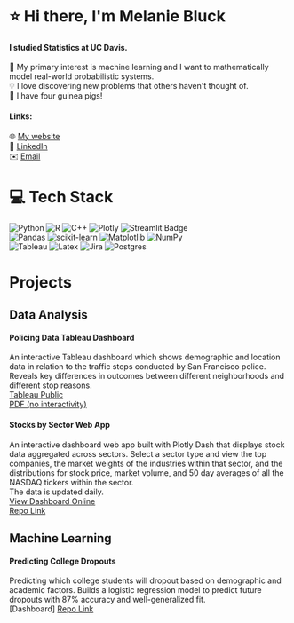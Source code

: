 # ⭐ Hi there, I'm Melanie Bluck
#### I studied Statistics at UC Davis.
:game_die: My primary interest is machine learning and I want to mathematically model real-world probabilistic systems. <br>
💡 I love discovering new problems that others haven't thought of. <br>
:carrot: I have four guinea pigs! 
#### Links: <br>
:globe_with_meridians: [My website](https://mbluck.github.io/portfolio/)  <br>
:briefcase: [LinkedIn](https://www.linkedin.com/in/melanie-bluck-532850162/) <br>
:envelope: [Email](mailto:m.bluck1@gmail.com)  <br>

# 💻 Tech Stack
![Python](https://img.shields.io/badge/python-3670A0?style=for-the-badge&logo=python&logoColor=ffdd54) ![R](https://img.shields.io/badge/r-%23276DC3.svg?style=for-the-badge&logo=r&logoColor=white) ![C++](https://img.shields.io/badge/c++-%2300599C.svg?style=for-the-badge&logo=c%2B%2B&logoColor=white) ![Plotly](https://img.shields.io/badge/Plotly-239120?style=for-the-badge&logo=plotly&logoColor=white) ![Streamlit Badge](https://img.shields.io/badge/Streamlit-FF4B4B?logo=streamlit&logoColor=fff&style=for-the-badge) <br>
![Pandas](https://img.shields.io/badge/pandas-%23150458.svg?style=for-the-badge&logo=pandas&logoColor=white) ![scikit-learn](https://img.shields.io/badge/scikit--learn-%23F7931E.svg?style=for-the-badge&logo=scikit-learn&logoColor=white) ![Matplotlib](https://img.shields.io/badge/Matplotlib-%23ffffff.svg?style=for-the-badge&logo=Matplotlib&logoColor=black) ![NumPy](https://img.shields.io/badge/numpy-%23013243.svg?style=for-the-badge&logo=numpy&logoColor=white)<br>
![Tableau](https://img.shields.io/badge/Tableau-E97627?style=for-the-badge&logo=Tableau&logoColor=white) ![Latex](https://img.shields.io/badge/LaTeX-47A141?style=for-the-badge&logo=LaTeX&logoColor=white) ![Jira](https://img.shields.io/badge/jira-%230A0FFF.svg?style=for-the-badge&logo=jira&logoColor=white) ![Postgres](https://img.shields.io/badge/postgres-%23316192.svg?style=for-the-badge&logo=postgresql&logoColor=white)

# Projects
## Data Analysis
#### Policing Data Tableau Dashboard
An interactive Tableau dashboard which shows demographic and location data in relation to the traffic stops
conducted by San Francisco police. Reveals key differences in outcomes between different neighborhoods and
different stop reasons. <br>
[Tableau Public](https://public.tableau.com/app/profile/melanie.bluck/viz/SanFranciscoPoliceStops/Dashboard1) <br>
[PDF (no interactivity)](https://www.dropbox.com/scl/fi/oex2t9vbotp7jrcjnopvl/San-Francisco-Police-Stops-Dashboard.pdf?rlkey=uhn5lyitkm3353vv1gqzan8rf&st=lxje6rqb&dl=0)

#### Stocks by Sector Web App
An interactive dashboard web app built with Plotly Dash that displays stock data aggregated across sectors. 
Select a sector type and view the top companies, the market weights of the industries within that sector, and the distributions for stock price, market volume, and 50 day averages of all the NASDAQ tickers within the sector.<br>
The data is updated daily. <br> 
[View Dashboard Online](https://stocks-by-sector-dc190b45069c.herokuapp.com/) <br>
[Repo Link](https://github.com/mbluck/Stocks-by-Sector-Analysis)

## Machine Learning
#### Predicting College Dropouts
Predicting which college students will dropout based on demographic and academic factors. Builds a logistic regression model to predict future dropouts with 87% accuracy and well-generalized fit. <br>
[Dashboard]
[Repo Link](https://github.com/mbluck/College-Dropout-Prediction)
